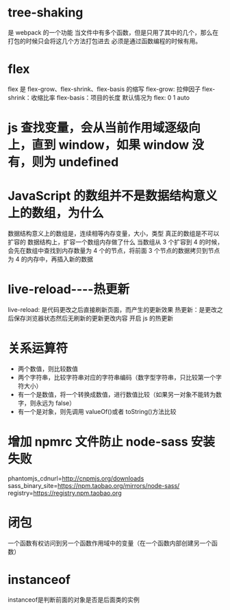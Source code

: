 # tree-shaking

是 webpack 的一个功能
当文件中有多个函数，但是只用了其中的几个，那么在打包的时候只会将这几个方法打包进去
必须是通过函数编程的时候有用。

# flex

flex 是 flex-grow、flex-shrink、flex-basis 的缩写
flex-grow: 拉伸因子
flex-shrink：收缩比率
flex-basis：项目的长度
默认情况为 flex: 0 1 auto

# js 查找变量，会从当前作用域逐级向上，直到 window，如果 window 没有，则为 undefined

# JavaScript 的数组并不是数据结构意义上的数组，为什么

数据结构意义上的数组是，连续相等内存变量，大小，类型
真正的数组是不可以扩容的
数据结构上，扩容一个数组内存做了什么
当数组从 3 个扩容到 4 的时候，会先在数组中查找到内存数量为 4 个的节点，将前面 3 个节点的数据拷贝到节点为 4 的内存中，再插入新的数据

# live-reload----热更新

live-reload: 是代码更改之后直接刷新页面，而产生的更新效果
热更新：是更改之后保存浏览器状态然后无刷新的更新更改内容
开启 js 的热更新

# 关系运算符

- 两个数值，则比较数值
- 两个字符串，比较字符串对应的字符串编码（数字型字符串，只比较第一个字符大小）
- 有一个是数值，将一个转换成数值，进行数值比较（如果另一对象不能转为数字，则永远为 false）
- 有一个是对象，则先调用 valueOf()或者 toString()方法比较

# 增加 npmrc 文件防止 node-sass 安装失败

phantomjs_cdnurl=http://cnpmjs.org/downloads
sass_binary_site=https://npm.taobao.org/mirrors/node-sass/
registry=https://registry.npm.taobao.org

# 闭包

一个函数有权访问到另一个函数作用域中的变量（在一个函数内部创建另一个函数）

# instanceof

instanceof是判断前面的对象是否是后面类的实例